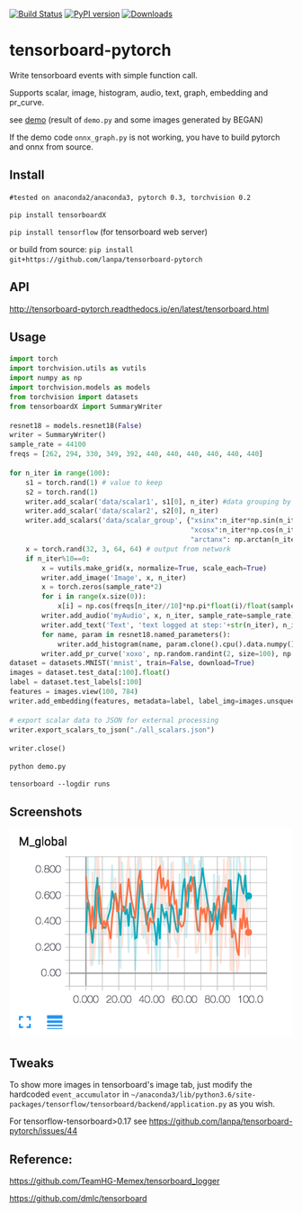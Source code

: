 [![Build Status](https://travis-ci.org/lanpa/tensorboard-pytorch.svg?branch=master)](https://travis-ci.org/lanpa/tensorboard-pytorch)
[![PyPI version](https://badge.fury.io/py/tensorboardX.svg)](https://badge.fury.io/py/tensorboardX)
[![Downloads](https://img.shields.io/badge/pip--downloads-5K+-brightgreen.svg)](https://bigquery.cloud.google.com/savedquery/966219917372:edb59a0d70c54eb687ab2a9417a778ee)
# tensorboard-pytorch

Write tensorboard events with simple function call.

Supports scalar, image, histogram, audio, text, graph, embedding and pr_curve.

see [demo](http:35.197.26.245:6006) (result of `demo.py` and some images generated by BEGAN)

If the demo code `onnx_graph.py` is not working, you have to build pytorch and onnx from source.

## Install

`#tested on anaconda2/anaconda3, pytorch 0.3, torchvision 0.2`

`pip install tensorboardX`

`pip install tensorflow` (for tensorboard web server)

or build from source:
`pip install git+https://github.com/lanpa/tensorboard-pytorch`

## API
http://tensorboard-pytorch.readthedocs.io/en/latest/tensorboard.html

## Usage
```python
import torch
import torchvision.utils as vutils
import numpy as np
import torchvision.models as models
from torchvision import datasets
from tensorboardX import SummaryWriter

resnet18 = models.resnet18(False)
writer = SummaryWriter()
sample_rate = 44100
freqs = [262, 294, 330, 349, 392, 440, 440, 440, 440, 440, 440]

for n_iter in range(100):
    s1 = torch.rand(1) # value to keep
    s2 = torch.rand(1)
    writer.add_scalar('data/scalar1', s1[0], n_iter) #data grouping by `slash`
    writer.add_scalar('data/scalar2', s2[0], n_iter)
    writer.add_scalars('data/scalar_group', {"xsinx":n_iter*np.sin(n_iter),
                                             "xcosx":n_iter*np.cos(n_iter),
                                             "arctanx": np.arctan(n_iter)}, n_iter)
    x = torch.rand(32, 3, 64, 64) # output from network
    if n_iter%10==0:
        x = vutils.make_grid(x, normalize=True, scale_each=True)
        writer.add_image('Image', x, n_iter)
        x = torch.zeros(sample_rate*2)
        for i in range(x.size(0)):
            x[i] = np.cos(freqs[n_iter//10]*np.pi*float(i)/float(sample_rate)) # sound amplitude should in [-1, 1]
        writer.add_audio('myAudio', x, n_iter, sample_rate=sample_rate)
        writer.add_text('Text', 'text logged at step:'+str(n_iter), n_iter)
        for name, param in resnet18.named_parameters():
            writer.add_histogram(name, param.clone().cpu().data.numpy(), n_iter)
        writer.add_pr_curve('xoxo', np.random.randint(2, size=100), np.random.rand(100), n_iter) #needs tensorboard 0.4RC or later
dataset = datasets.MNIST('mnist', train=False, download=True)
images = dataset.test_data[:100].float()
label = dataset.test_labels[:100]
features = images.view(100, 784)
writer.add_embedding(features, metadata=label, label_img=images.unsqueeze(1))

# export scalar data to JSON for external processing
writer.export_scalars_to_json("./all_scalars.json")

writer.close()
```

`python demo.py`

`tensorboard --logdir runs`

## Screenshots
<img src="screenshots/Demo.gif">


## Tweaks
To show more images in tensorboard's image tab, just
modify the hardcoded `event_accumulator` in
`~/anaconda3/lib/python3.6/site-packages/tensorflow/tensorboard/backend/application.py`
as you wish.

For tensorflow-tensorboard>0.17 see https://github.com/lanpa/tensorboard-pytorch/issues/44

## Reference:

https://github.com/TeamHG-Memex/tensorboard_logger

https://github.com/dmlc/tensorboard
